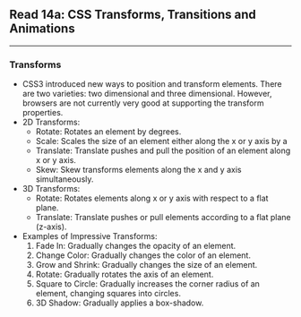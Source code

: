 ## Read 14a: CSS Transforms, Transitions and Animations

---

### Transforms

- CSS3 introduced new ways to position and transform elements. There are two varieties: two dimensional and three dimensional. However, browsers are not currently very good at supporting the transform properties.
- 2D Transforms:
  - Rotate: Rotates an element by degrees.
  - Scale: Scales the size of an element either along the x or y axis by a
  - Translate: Translate pushes and pull the position of an element along x or y axis.
  - Skew: Skew transforms elements along the x and y axis simultaneously.
- 3D Transforms:
  - Rotate: Rotates elements along x or y axis with respect to a flat plane.
  - Translate: Translate pushes or pull elements according to a flat plane (z-axis).
- Examples of Impressive Transforms:
  1. Fade In: Gradually changes the opacity of an element.
  2. Change Color: Gradually changes the color of an element.
  3. Grow and Shrink: Gradually changes the size of an element.
  4. Rotate: Gradually rotates the axis of an element.
  5. Square to Circle: Gradually increases the corner radius of an element, changing squares into circles.
  6. 3D Shadow: Gradually applies a box-shadow.
